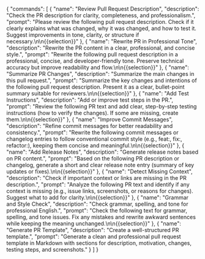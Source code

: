 {
  "commands": [
    {
      "name": "Review Pull Request Description",
      "description": "Check the PR description for clarity, completeness, and professionalism.",
      "prompt": "Please review the following pull request description. Check if it clearly explains what was changed, why it was changed, and how to test it. Suggest improvements in tone, clarity, or structure if necessary.\n\n{{selection}}"
    },
    {
      "name": "Rewrite PR in Professional Tone",
      "description": "Rewrite the PR content in a clear, professional, and concise style.",
      "prompt": "Rewrite the following pull request description in a professional, concise, and developer-friendly tone. Preserve technical accuracy but improve readability and flow.\n\n{{selection}}"
    },
    {
      "name": "Summarize PR Changes",
      "description": "Summarize the main changes in this pull request.",
      "prompt": "Summarize the key changes and intentions of the following pull request description. Present it as a clear, bullet-point summary suitable for reviewers.\n\n{{selection}}"
    },
    {
      "name": "Add Test Instructions",
      "description": "Add or improve test steps in the PR.",
      "prompt": "Review the following PR text and add clear, step-by-step testing instructions (how to verify the changes). If some are missing, create them.\n\n{{selection}}"
    },
    {
      "name": "Improve Commit Messages",
      "description": "Refine commit messages for better readability and consistency.",
      "prompt": "Rewrite the following commit messages or changelog entries to follow conventional commit style (e.g., feat:, fix:, refactor:), keeping them concise and meaningful.\n\n{{selection}}"
    },
    {
      "name": "Add Release Notes",
      "description": "Generate release notes based on PR content.",
      "prompt": "Based on the following PR description or changelog, generate a short and clear release note entry (summary of key updates or fixes).\n\n{{selection}}"
    },
    {
      "name": "Detect Missing Context",
      "description": "Check if important context or links are missing in the PR description.",
      "prompt": "Analyze the following PR text and identify if any context is missing (e.g., issue links, screenshots, or reasons for changes). Suggest what to add for clarity.\n\n{{selection}}"
    },
    {
      "name": "Grammar and Style Check",
      "description": "Check grammar, spelling, and tone for professional English.",
      "prompt": "Check the following text for grammar, spelling, and tone issues. Fix any mistakes and rewrite awkward sentences while keeping the meaning unchanged.\n\n{{selection}}"
    },
    {
      "name": "Generate PR Template",
      "description": "Create a well-structured PR template.",
      "prompt": "Generate a clean and professional pull request template in Markdown with sections for description, motivation, changes, testing steps, and screenshots."
    }
  ]
}
